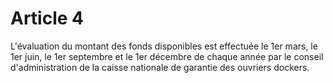 # Article 4

L'évaluation du montant des fonds disponibles est effectuée le 1er mars, le 1er juin, le 1er septembre et le 1er décembre de chaque année par le conseil d'administration de la caisse nationale de garantie des ouvriers dockers.
